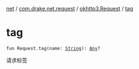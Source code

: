 [net](../../index.md) / [com.drake.net.request](../index.md) / [okhttp3.Request](index.md) / [tag](./tag.md)

# tag

`fun Request.tag(name: `[`String`](https://kotlinlang.org/api/latest/jvm/stdlib/kotlin/-string/index.html)`): `[`Any`](https://kotlinlang.org/api/latest/jvm/stdlib/kotlin/-any/index.html)`?`

请求标签

